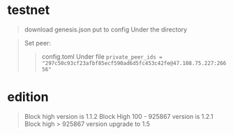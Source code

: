 # testnet

> download  genesis.json put to config Under the directory

> Set peer:
>> config.toml Under file 
>> ``` private_peer_ids = "297c50c93cf23afbf85ecf590ad6d5fc453c42fe@47.108.75.227:26656" ```


# edition
> Block high version is 1.1.2
> Block High 100 - 925867 version is 1.2.1
> Block high > 925867 version upgrade to 1.5
